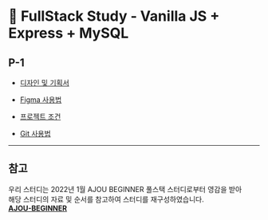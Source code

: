 # 🤗 FullStack Study - Vanilla JS + Express + MySQL 

## P-1

- [디자인 및 기획서](https://www.figma.com/file/FMcTfiuDucOpEs2j6fh3XL/2022-Ajou-Beginner-Project-1-1?node-id=1%3A2)

- [Figma 사용법](https://slash-amaranthus-65c.notion.site/Figma-c1dead5d929d44498e94641f8058e10d)

- [프로젝트 조건](https://slash-amaranthus-65c.notion.site/P-1-0f22a61c074f4a86a57e01acdb8f3457)

- [Git 사용법](https://github.com/code-squad/codesquad-docs/blob/master/codereview/README.md)

---

## 참고
우리 스터디는 2022년 1월 AJOU BEGINNER 풀스택 스터디로부터 영감을 받아 <br>
해당 스터디의 자료 및 순서를 참고하여 스터디를 재구성하였습니다. <br>
**[AJOU-BEGINNER](https://github.com/ckd0325/P-1)**
